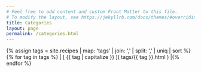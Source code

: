 ```yaml
---
# Feel free to add content and custom Front Matter to this file.
# To modify the layout, see https://jekyllrb.com/docs/themes/#overriding-theme-defaults
title: Categories
layout: page
permalink: /categories.html
---
```

{% assign tags =  site.recipes | map: 'tags' | join: ','  | split: ',' | uniq | sort %}
{% for tag in tags %}
| [ {{ tag | capitalize  }} ]( tags/{{ tag }}.html ) |{% endfor %}